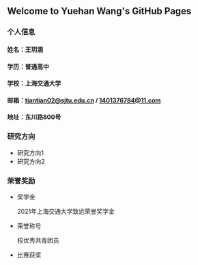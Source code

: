 ## Welcome to Yuehan Wang's GitHub Pages

### 个人信息
#### 姓名：王玥涵
#### 学历：普通高中
#### 学校：上海交通大学
#### 邮箱：tiantian02@sjtu.edu.cn / 1401376784@11.com
#### 地址：东川路800号

### 研究方向
- 研究方向1
- 研究方向2

### 荣誉奖励
- 奖学金

  2021年上海交通大学致远荣誉奖学金
- 荣誉称号

  校优秀共青团员
- 比赛获奖


